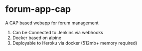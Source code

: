 # forum-app-cap
A CAP based webapp for forum management

1. Can be Connected to Jenkins via webhooks
2. Docker based on alpine
3. Deployable to Heroku via docker (512mb+ memory required)

